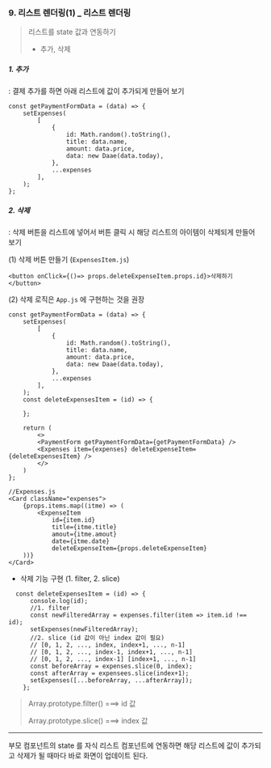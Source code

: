 ### 9. 리스트 렌더링(1) _ 리스트 렌더링 

> 리스트를 state 값과 연동하기 
>
> * 추가, 삭제 



##### 1. 추가 

: 결제 추가를 하면 아래 리스트에 값이 추가되게 만들어 보기 

```react
const getPaymentFormData = (data) => {
    setExpenses(
    	[
            {
                id: Math.random().toString(),
                title: data.name,
                amount: data.price,
                data: new Daae(data.today),
            },
            ...expenses
        ],
    );
};
```



##### 2. 삭제 

: 삭제 버튼을 리스트에 넣어서 버튼 클릭 시 해당 리스트의 아이템이 삭제되게 만들어 보기 

(1) 삭제 버튼 만들기 (`ExpensesItem.js`)

```react
<button onClick={()=> props.deleteExpenseItem.props.id}>삭제하기</button>
```

(2) 삭제 로직은 `App.js` 에 구현하는 것을 권장 

```react
const getPaymentFormData = (data) => {
    setExpenses(
    	[
            {
                id: Math.random().toString(),
                title: data.name,
                amount: data.price,
                data: new Daae(data.today),
            },
            ...expenses
        ],
    );
    const deleteExpensesItem = (id) => {
        
    };
    
    return (
    	<>
        <PaymentForm getPaymentFormData={getPaymentFormData} />
        <Expenses item={expenses} deleteExpenseItem={deleteExpensesItem} />
        </>
    )
};
```

```react
//Expenses.js
<Card className="expenses">
	{props.items.map((itme) => (
    	<ExpenseItem
            id={item.id}
            title={itme.title}
            amout={itme.amout}
            date={itme.date}
            deleteExpenseItem={props.deleteExpenseItem}
    ))}
</Card>
```



* 삭제 기능 구현 (1. filter, 2. slice)

```react
  const deleteExpensesItem = (id) => {
      console.log(id);
      //1. filter
      const newFilteredArray = expenses.filter(item => item.id !== id);
      setExpenses(newFilteredArray);
      //2. slice (id 값이 아닌 index 값이 필요)
      // [0, 1, 2, ..., index, index+1, ..., n-1]
      // [0, 1, 2, ..., index-1, index+1, ..., n-1]
      // [0, 1, 2, ..., index-1] [index+1, ..., n-1]
      const beforeArray = expenses.slice(0, index);
      const afterArray = expensees.slice(index+1);
      setExpenses([...beforeArray, ...afterArray]);
    };
```

> Array.prototype.filter() ===> id 값
>
> Array.prototype.slice() ===> index 값



---



부모 컴포넌트의 state 를 자식 리스트 컴포넌트에 연동하면 해당 리스트에 값이 추가되고 삭제가 될 때마다 바로 화면이 업데이트 된다.
